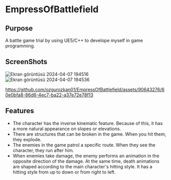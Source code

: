 # EmpressOfBattlefield

## Purpose
A battle game trial by using UE5/C++ to develope myself in game programming.

## ScreenShots
![Ekran görüntüsü 2024-04-07 194516](https://github.com/ozgurozkan01/HeroicKnight3D/assets/90643276/981c031e-90e8-45dc-8652-e31e37fe377f)
![Ekran görüntüsü 2024-04-07 194536](https://github.com/ozgurozkan01/HeroicKnight3D/assets/90643276/4d2bac95-16c6-4dcb-91e1-68a5b8b57a8e)

https://github.com/ozgurozkan01/EmpressOfBattlefield/assets/90643276/60e0bfa8-86d6-4ec7-ba22-a37e72e78f13

## Features 
* The character has the inverse kinematic feature. Because of this, it has a more natural appearance on slopes or elevations.
* There are structures that can be broken in the game. When you hit them, they explode.
* The enemies in the game patrol a specific route. When they see the character, they run after him. 
* When enemies take damage, the enemy performs an animation in the opposite direction of the damage. At the same time, death animations are shaped according to the main character's hitting style. It has a hitting style from up to down or from right to left.
